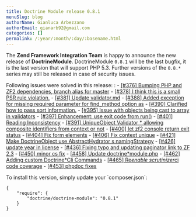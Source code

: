 ```yaml
---
title: Doctrine Module release 0.8.1
menuSlug: blog
authorName: Gianluca Arbezzano
authorEmail: gianarb92@gmail.com
categories: []
permalink: /:year/:month/:day/:basename.html
---
```

The **Zend Framework Integration Team** is happy to announce the new
release of **DoctrineModule**. DoctrineModule `0.8.1` will be the last
bugfix, it is the last version that will support PHP 5.3. Further
versions of the `0.8.*` series may still be released in case of security
issues.

Following issues were solved in this release:
:   -   [[\#376] Bumping PHP and ZF2 dependencies, branch alias for
        master](https://github.com/doctrine/DoctrineModule/pull/376)
    -   [[\#378] I think this is a small PSR rule
        violation.](https://github.com/doctrine/DoctrineModule/pull/378)
    -   [[\#381] Update
        validator.md](https://github.com/doctrine/DoctrineModule/pull/381)
    -   [[\#388] Added exception for missing required parameter for
        find\_method option
        as](https://github.com/doctrine/DoctrineModule/pull/388)
    -   [[\#390] Clarified how to pass sort
        information.](https://github.com/doctrine/DoctrineModule/pull/390)
    -   [[\#395] Issue with objects being cast to array in
        validators](https://github.com/doctrine/DoctrineModule/pull/395)
    -   [[\#397] Enhancement: use exit code from
        run()](https://github.com/doctrine/DoctrineModule/pull/397)
    -   [[\#401] Reading
        Inconsistency](https://github.com/doctrine/DoctrineModule/pull/401)
    -   [[\#391] UniqueObject Validator \* allowing composite
        identifiers from context or
        not](https://github.com/doctrine/DoctrineModule/pull/391)
    -   [[\#400] let zf2 console return exit
        status](https://github.com/doctrine/DoctrineModule/pull/400)
    -   [[\#404] Fix form
        elements](https://github.com/doctrine/DoctrineModule/pull/404)
    -   [[\#406] Fix context
        unique](https://github.com/doctrine/DoctrineModule/pull/406)
    -   [[\#421] Make DoctrineObject use AbstractHydrator s
        namingStrategy](https://github.com/doctrine/DoctrineModule/pull/421)
    -   [[\#426] update year in
        license](https://github.com/doctrine/DoctrineModule/pull/426)
    -   [[\#436] Fixing typo and updating paginator link to ZF
        2.3](https://github.com/doctrine/DoctrineModule/pull/436)
    -   [[\#450] minor cs
        fix](https://github.com/doctrine/DoctrineModule/pull/450)
    -   [[\#458] Update
        doctrine\*module.php](https://github.com/doctrine/DoctrineModule/pull/458)
    -   [[\#462] Adding custom Doctrine\*Cli
        Commands](https://github.com/doctrine/DoctrineModule/pull/462)
    -   [[\#465] Re*enable scrutinizer*ci code
        coverage](https://github.com/doctrine/DoctrineModule/pull/465)
    -   [[\#453] phpdoc
        fixes](https://github.com/doctrine/DoctrineModule/pull/453)

To install this version, simply update your \`composer.json\`:

~~~~ {.sourceCode .json}
{
    "require": {
        "doctrine/doctrine-module": "0.8.1"
    }
}
~~~~
